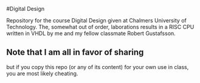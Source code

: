 #Digital Design

Repository for the course Digital Design given at Chalmers University of
Technology. The, somewhat out of order, laborations results in a RISC CPU
written in VHDL by me and my fellow classmate Robert Gustafsson.

## Note that I am all in favor of sharing ##
but if you copy this repo (or any of its content) for your own use in class, you are most likely cheating.
